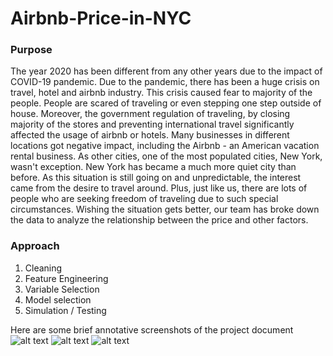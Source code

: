 # Airbnb-Price-in-NYC

### Purpose
The year 2020 has been different from any other years due to the impact of COVID-19 pandemic. Due to the pandemic, there has been a huge crisis on travel, hotel and airbnb industry. This crisis caused fear to majority of the people. People are scared of traveling or even stepping one step outside of house. Moreover, the government regulation of traveling, by closing majority of the stores and preventing international travel significantly affected the usage of airbnb or hotels.
Many businesses in different locations got negative impact, including the Airbnb - an American vacation rental business. As other cities, one of the most populated cities, New York, wasn't exception. New York has became a much more quiet city than before. 
As this situation is still going on and unpredictable, the interest came from the desire to travel around. Plus, just like us, there are lots of people who are seeking freedom of traveling due to such special circumstances. Wishing the situation gets better, our team has broke down the data to analyze the relationship between the price and other factors.

### Approach
1. Cleaning
2. Feature Engineering
3. Variable Selection
4. Model selection
5. Simulation / Testing

Here are some brief annotative screenshots of the project document
![alt text](https://github.com/hrhee8/Airbnb-Price-in-NYC/blob/master/Screenshot%202023-08-04%20at%2010.29.04%20PM.png)
![alt text](https://github.com/hrhee8/Airbnb-Price-in-NYC/blob/master/Screenshot%202023-08-04%20at%2010.28.47%20PM.png)
![alt text](https://github.com/hrhee8/Airbnb-Price-in-NYC/blob/master/Screenshot%202023-08-04%20at%2010.28.39%20PM.png)
